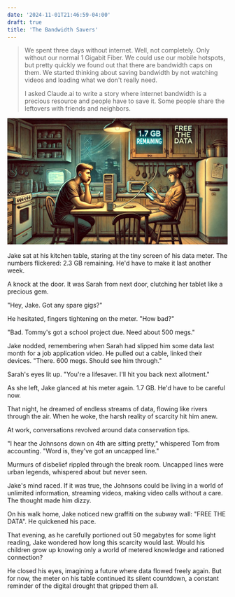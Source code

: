```yaml
---
date: '2024-11-01T21:46:59-04:00'
draft: true
title: 'The Bandwidth Savers'
---
```


> We spent three days without internet. Well, not completely. Only without our normal 1 Gigabit Fiber. We could use our mobile hotspots, but pretty quickly we found out that there are bandwidth caps on them. We started thinking about saving bandwidth by not watching videos and loading what we don't really need.
>
> I asked Claude.ai to write a story where internet bandwidth is a precious resource and people have to save it. Some people share the leftovers with friends and neighbors.

![The Bandwidth Savers](the-bandwidth-savers.webp)

Jake sat at his kitchen table, staring at the tiny screen of his data meter. The numbers flickered: 2.3 GB remaining. He'd have to make it last another week.

A knock at the door. It was Sarah from next door, clutching her tablet like a precious gem.

"Hey, Jake. Got any spare gigs?"

He hesitated, fingers tightening on the meter. "How bad?"

"Bad. Tommy's got a school project due. Need about 500 megs."

Jake nodded, remembering when Sarah had slipped him some data last month for a job application video. He pulled out a cable, linked their devices. "There. 600 megs. Should see him through."

Sarah's eyes lit up. "You're a lifesaver. I'll hit you back next allotment."

As she left, Jake glanced at his meter again. 1.7 GB. He'd have to be careful now.

That night, he dreamed of endless streams of data, flowing like rivers through the air. When he woke, the harsh reality of scarcity hit him anew.

At work, conversations revolved around data conservation tips.

"I hear the Johnsons down on 4th are sitting pretty," whispered Tom from accounting. "Word is, they've got an uncapped line."

Murmurs of disbelief rippled through the break room. Uncapped lines were urban legends, whispered about but never seen.

Jake's mind raced. If it was true, the Johnsons could be living in a world of unlimited information, streaming videos, making video calls without a care. The thought made him dizzy.

On his walk home, Jake noticed new graffiti on the subway wall: "FREE THE DATA". He quickened his pace.

That evening, as he carefully portioned out 50 megabytes for some light reading, Jake wondered how long this scarcity would last. Would his children grow up knowing only a world of metered knowledge and rationed connection?

He closed his eyes, imagining a future where data flowed freely again. But for now, the meter on his table continued its silent countdown, a constant reminder of the digital drought that gripped them all.

